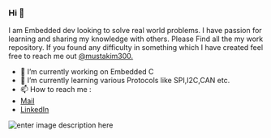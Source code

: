 ### Hi 👋

I am Embedded dev looking to solve real world problems. I have passion for learning and sharing my knowledge with others.
Please Find all the my work repository. If you found any difficulty in something which I have created feel free to reach me out [@mustakim300.](https://github.com/mustakim300/)

- 🔭 I’m currently working on Embedded C
- 🌱 I’m currently learning various Protocols like SPI,I2C,CAN etc.
- 📫 How to reach me : 
- [Mail](mailto:mustakim3000@gmail.com)
- [LinkedIn](www.linkedin.com/in/mustakim300/) 








![enter image description here](https://github-readme-stats.vercel.app/api/top-langs/?username=mustakim300&layout=compact)
